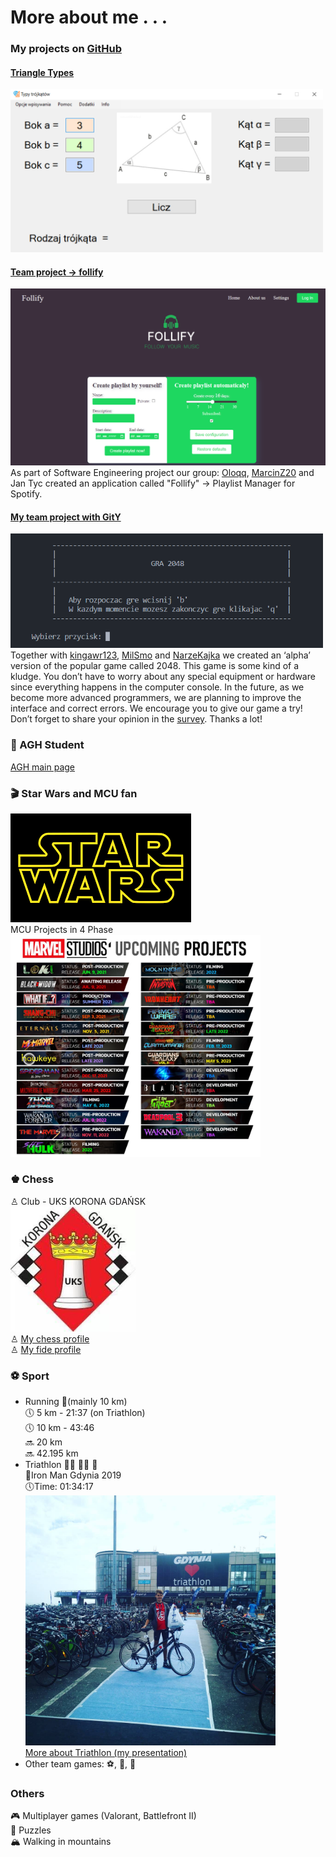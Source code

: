# More about me . . .

### My projects on [GitHub](https://github.com/jakubbanach)
#### [Triangle Types](https://github.com/jakubbanach/Project-Triangle-Types)
<img src="./imgs/TriangleProjectPreview.png" alt="Triangles" width="500"/> <br />

#### [Team project -> follify](https://github.com/jakubbanach/follify)
<img src="./imgs/follify.png" alt="Follify"> <br />
As part of Software Engineering project our group: [Oloqq](https://github.com/Oloqq), [MarcinZ20](https://github.com/MarcinZ20) and Jan Tyc created an application called "Follify" -> Playlist Manager for Spotify.

#### [My team project with GitY](https://github.com/jakubbanach/ASCIII-Game-2048)
<img src="./imgs/GitY-2048.png" alt="2048" width="500"/> <br />
Together with [kingawr123](https://kingawr123.github.io),
[MilSmo](https://milsmo.github.io) and 
[NarzeKajka](https://narzekajka.github.io) 
we created an ‘alpha’ version of the popular game called 2048. 
This game is some kind of a kludge. You don’t have to worry 
about any special equipment or hardware since everything happens
 in the computer console. In the future, as we become more advanced programmers,
we are planning to improve the interface and correct errors. 
We encourage you to give our game a try!
Don’t forget to share your opinion in the [survey](https://forms.gle/8LsUe4iHzi6yNTHv7).
Thanks a lot! 

### 🏬 AGH Student
[AGH main page](https://www.agh.edu.pl/)

### 🎬 Star Wars and MCU fan
![Star Wars Logo](./imgs/star_wars_logo.png) <br />
MCU Projects in 4 Phase <br />
<img src="./imgs/marvel_projects2.jpg" alt="MCU Projects" width="400"/>

### ♚ Chess
♙ Club - UKS KORONA GDAŃSK <br />
<img src="./imgs/uks_korona_gdansk.jpeg" alt="Club logo" width="200"/> <br />
♙ [My chess profile](http://www.cr-pzszach.pl/ew/viewpage.php?page_id=1&zwiazek=&typ_czlonka=&pers_id=40968) <br />
♙ [My fide profile](https://ratings.fide.com/profile/21808651) <br />

### ⚽️ Sport
* Running 🏃(mainly 10 km) <br />
🕔 5 km - 21:37 (on Triathlon)<br />
🕔 10 km - 43:46 <br />
🔜 20 km <br />
🔜 42.195 km <br />
* Triathlon 🏊‍♂️ 🚴‍♂️ 🏃<br />
🥇Iron Man Gdynia 2019 <br />
🕔Time: 01:34:17<br />
<img src="./imgs/ironman_gdynia.jpg" alt="IRONMAN Gdynia" width="400"/> <br />
[More about Triathlon (my presentation)](https://prezi.com/p/wbagl9lst8ra/triathlon/)
* Other team games: ⚽️, 🏀, 🏐

### Others
🎮 Multiplayer games (Valorant, Battlefront II) <br />
🧩 Puzzles <br />
🏔 Walking in mountains <br />


